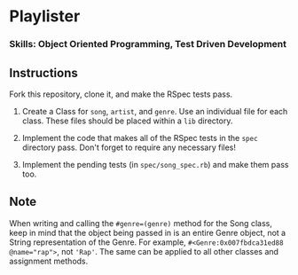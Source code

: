 

# Playlister

### Skills: Object Oriented Programming, Test Driven Development

## Instructions

Fork this repository, clone it, and make the RSpec tests pass.

1. Create a Class for `song`, `artist`, and `genre`. Use an individual file for each class. These files should be placed within a `lib` directory.

2. Implement the code that makes all of the RSpec tests in the `spec` directory pass. Don't forget to require any necessary files!

3. Implement the pending tests (in `spec/song_spec.rb`) and make them pass too.

## Note

When writing and calling the `#genre=(genre)` method for the Song class, keep in mind that the object being passed in is an entire Genre object, not a String representation of the Genre. For example, `#<Genre:0x007fbdca31ed88 @name="rap">`, not `'Rap'`. The same can be applied to all other classes and assignment methods.

